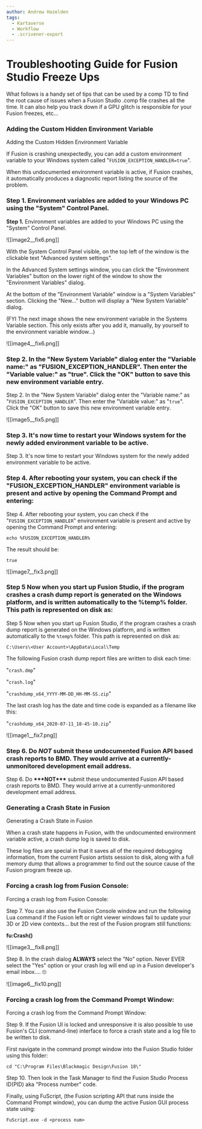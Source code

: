 ```yaml
---
author: Andrew Hazelden
tags:
  - Kartaverse
  - Workflow
  - .scrivener-export
---
```


# Troubleshooting Guide for Fusion Studio Freeze Ups

What follows is a handy set of tips that can be used by a comp TD to find the root cause of issues when a Fusion Studio .comp file crashes all the time. It can also help you track down if a GPU glitch is responsible for your Fusion freezes, etc...

### Adding the Custom Hidden Environment Variable

Adding the Custom Hidden Environment Variable

If Fusion is crashing unexpectedly, you can add a custom environment variable to your Windows system called "`FUSION_EXCEPTION_HANDLER=true`".

When this undocumented environment variable is active, if Fusion crashes, it automatically produces a diagnostic report listing the source of the problem.

### Step 1. Environment variables are added to your Windows PC using the "System" Control Panel.

**Step 1.** Environment variables are added to your Windows PC using the "System" Control Panel.

![[image2__fix6.png]]

With the System Control Panel visible, on the top left of the window is the clickable text "Advanced system settings".

In the Advanced System settings window, you can click the "Environment Variables" button on the lower right of the window to show the "Environment Variables" dialog.

At the bottom of the "Environment Variable" window is a "System Variables" section. Clicking the "New..." button will display a "New System Variable" dialog.

(FYI The next image shows the new environment variable in the Systems Variable section. This only exists after you add it, manually, by yourself to the environment variable window...)

![[image4__fix6.png]]

### Step 2. In the "New System Variable" dialog enter the "Variable name:" as "FUSION_EXCEPTION_HANDLER". Then enter the "Variable value:" as "true". Click the "OK" button to save this new environment variable entry.

Step 2. In the "New System Variable" dialog enter the "Variable name:" as "`FUSION_EXCEPTION_HANDLER`". Then enter the "Variable value:" as "`true`". Click the "OK" button to save this new environment variable entry.

![[image5__fix5.png]]

### Step 3. It's now time to restart your Windows system for the newly added environment variable to be active.

Step 3. It's now time to restart your Windows system for the newly added environment variable to be active.

### Step 4. After rebooting your system, you can check if the "FUSION_EXCEPTION_HANDLER" environment variable is present and active by opening the Command Prompt and entering:

Step 4. After rebooting your system, you can check if the "`FUSION_EXCEPTION_HANDLER`" environment variable is present and active by opening the Command Prompt and entering:

    echo %FUSION_EXCEPTION_HANDLER%

The result should be:

    true

![[image7__fix3.png]]

### Step 5 Now when you start up Fusion Studio, if the program crashes a crash dump report is generated on the Windows platform, and is written automatically to the %temp% folder. This path is represented on disk as:

Step 5 Now when you start up Fusion Studio, if the program crashes a crash dump report is generated on the Windows platform, and is written automatically to the `%temp%` folder. This path is represented on disk as:

    C:\Users\<User Account>\AppData\Local\Temp

The following Fusion crash dump report files are written to disk each time:

"`crash.dmp`"

"`crash.log`"

"`crashdump_x64_YYYY-MM-DD_HH-MM-SS.zip`"

The last crash log has the date and time code is expanded as a filename like this:

"`crashdump_x64_2020-07-11_18-45-10.zip`"

![[image1__fix7.png]]

### Step 6. Do ***NOT*** submit these undocumented Fusion API based crash reports to BMD. They would arrive at a currently-unmonitored development email address.

Step 6. Do **\*\*\*NOT\*\*\*** submit these undocumented Fusion API based crash reports to BMD. They would arrive at a currently-unmonitored development email address.

### Generating a Crash State in Fusion

Generating a Crash State in Fusion

When a crash state happens in Fusion, with the undocumented environment variable active, a crash dump log is saved to disk.

These log files are special in that it saves all of the required debugging information, from the current Fusion artists session to disk, along with a full memory dump that allows a programmer to find out the source cause of the Fusion program freeze up.

### Forcing a crash log from Fusion Console:

Forcing a crash log from Fusion Console:

Step 7. You can also use the Fusion Console window and run the following Lua command if the Fusion left or right viewer windows fail to update your 3D or 2D view contexts... but the rest of the Fusion program still functions:

**fu:Crash()**

![[image3__fix8.png]]

Step 8. In the crash dialog **ALWAYS** select the "No" option. Never EVER select the "Yes" option or your crash log will end up in a Fusion developer's email inbox.... 🙄

![[image6__fix10.png]]

### Forcing a crash log from the Command Prompt Window:

Forcing a crash log from the Command Prompt Window:

Step 9. If the Fusion UI is locked and unresponsive it is also possible to use Fusion's CLI (command-line) interface to force a crash state and a log file to be written to disk.

First navigate in the command prompt window into the Fusion Studio folder using this folder:

    cd "C:\Program Files\Blackmagic Design\Fusion 18\"

Step 10. Then look in the Task Manager to find the Fusion Studio Process ID(PID) aka "Process number" code.

Finally, using FuScript, (the Fusion scripting API that runs inside the Command Prompt window), you can dump the active Fusion GUI process state using:

    FuScript.exe -d <process num>